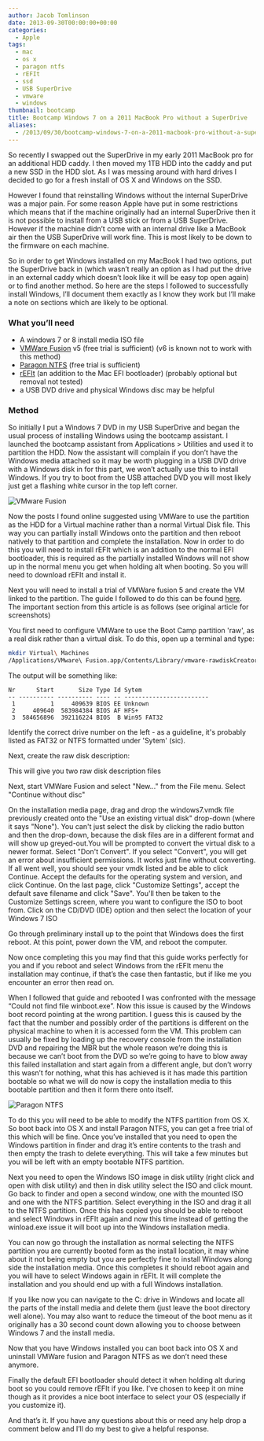 ```yaml
---
author: Jacob Tomlinson
date: 2013-09-30T00:00:00+00:00
categories:
  - Apple
tags:
  - mac
  - os x
  - paragon ntfs
  - rEFIt
  - ssd
  - USB SuperDrive
  - vmware
  - windows
thumbnail: bootcamp
title: Bootcamp Windows 7 on a 2011 MacBook Pro without a SuperDrive
aliases:
  - /2013/09/30/bootcamp-windows-7-on-a-2011-macbook-pro-without-a-superdrive/
---
```


So recently I swapped out the SuperDrive in my early 2011 MacBook pro for an additional HDD caddy. I then moved my 1TB HDD into the caddy and put a new SSD in the HDD slot. As I was messing around with hard drives I decided to go for a fresh install of OS X and Windows on the SSD.

However I found that reinstalling Windows without the internal SuperDrive was a major pain. For some reason Apple have put in some restrictions which means that if the machine originally had an internal SuperDrive then it is not possible to install from a USB stick or from a USB SuperDrive. However if the machine didn&#8217;t come with an internal drive like a MacBook air then the USB SuperDrive will work fine. This is most likely to be down to the firmware on each machine.

So in order to get Windows installed on my MacBook I had two options, put the SuperDrive back in (which wasn&#8217;t really an option as I had put the drive in an external caddy which doesn&#8217;t look like it will be easy top open again) or to find another method. So here are the steps I followed to successfully install Windows, I&#8217;ll document them exactly as I know they work but I&#8217;ll make a note on sections which are likely to be optional.

### What you&#8217;ll need

*   A windows 7 or 8 install media ISO file
*   <a title="VMWare Fusion" href="http://www.vmware.com/uk/products/fusion/" target="_blank">VMWare Fusion</a> v5 (free trial is sufficient) (v6 is known not to work with this method)
*   <a title="Paragon NTFS" href="http://www.paragon-software.com/home/ntfs-mac/" target="_blank">Paragon NTFS</a> (free trial is sufficient)
*   <a title="rEFIt" href="http://refit.sourceforge.net/" target="_blank">rEFIt</a> (an addition to the Mac EFI bootloader) (probably optional but removal not tested)
*   a USB DVD drive and physical Windows disc may be helpful

### Method

So initially I put a Windows 7 DVD in my USB SuperDrive and began the usual process of installing Windows using the bootcamp assistant. I launched the bootcamp assistant from Applications > Utilities and used it to partition the HDD. Now the assistant will complain if you don&#8217;t have the Windows media attached so it may be worth plugging in a USB DVD drive with a Windows disk in for this part, we won&#8217;t actually use this to install Windows. If you try to boot from the USB attached DVD you will most likely just get a flashing white cursor in the top left corner.

![VMware Fusion](http://i.imgur.com/Be3I5gL.png)

Now the posts I found online suggested using VMWare to use the partition as the HDD for a Virtual machine rather than a normal Virtual Disk file. This way you can partially install Windows onto the partition and then reboot natively to that partition and complete the installation. Now in order to do this you will need to install rEFIt which is an addition to the normal EFI bootloader, this is required as the partially installed Windows will not show up in the normal menu you get when holding alt when booting. So you will need to download rEFIt and install it.

Next you will need to install a trial of VMWare fusion 5 and create the VM linked to the partition. The guide I followed to do this can be found <a title="Installing Windows on a Macbook Pro without a Superdrive" href="http://www.andrewsavory.com/blog/2011/2156" target="_blank">here</a>. The important section from this article is as follows (see original article for screenshots)

You first need to configure VMWare to use the Boot Camp partition 'raw', as a real disk rather than a virtual disk. To do this, open up a terminal and type:

```bash
mkdir Virtual\ Machines
/Applications/VMware\ Fusion.app/Contents/Library/vmware-rawdiskCreator print /dev/disk0
```

The output will be something like:

```
Nr      Start       Size Type Id Sytem
-- ---------- ---------- ---- -- ------------------------
 1          1     409639 BIOS EE Unknown
 2     409640  583984384 BIOS AF HFS+
 3  584656896  392116224 BIOS  B Win95 FAT32
```

Identify the correct drive number on the left - as a guideline, it's probably listed as FAT32 or NTFS formatted under 'Sytem' (sic).

Next, create the raw disk description:

This will give you two raw disk description files

Next, start VMWare Fusion and select "New..." from the File menu. Select "Continue without disc"

On the installation media page, drag and drop the windows7.vmdk file previously created onto the "Use an existing virtual disk" drop-down (where it says "None"). You can't just select the disk by clicking the radio button and then the drop-down, because the disk files are in a different format and will show up greyed-out.You will be prompted to convert the virtual disk to a newer format. Select "Don't Convert". If you select "Convert", you will get an error about insufficient permissions. It works just fine without converting. If all went well, you should see your vmdk listed and be able to click Continue. Accept the defaults for the operating system and version, and click Continue. On the last page, click "Customize Settings", accept the default save filename and click "Save". You'll then be taken to the Customize Settings screen, where you want to configure the ISO to boot from. Click on the CD/DVD (IDE) option and then select the location of your Windows 7 ISO

Go through preliminary install up to the point that Windows does the first reboot. At this point, power down the VM, and reboot the computer.

Now once completing this you may find that this guide works perfectly for you and if you reboot and select Windows from the rEFIt menu the installation may continue, if that&#8217;s the case then fantastic, but if like me you encounter an error then read on.

When I followed that guide and rebooted I was confronted with the message &#8220;Could not find file winboot.exe&#8221;. Now this issue is caused by the Windows boot record pointing at the wrong partition. I guess this is caused by the fact that the number and possibly order of the partitions is different on the physical machine to when it is accessed form the VM. This problem can usually be fixed by loading up the recovery console from the installation DVD and repairing the MBR but the whole reason we&#8217;re doing this is because we can&#8217;t boot from the DVD so we&#8217;re going to have to blow away this failed installation and start again from a different angle, but don&#8217;t worry this wasn&#8217;t for nothing, what this has achieved is it has made this partition bootable so what we will do now is copy the installation media to this bootable partition and then it form there onto itself.

![Paragon NTFS](http://i.imgur.com/rQnMhnD.png)

To do this you will need to be able to modify the NTFS partition from OS X. So boot back into OS X and install Paragon NTFS, you can get a free trial of this which will be fine. Once you&#8217;ve installed that you need to open the Windows partition in finder and drag it&#8217;s entire contents to the trash and then empty the trash to delete everything. This will take a few minutes but you will be left with an empty bootable NTFS partition.

Next you need to open the Windows ISO image in disk utility (right click and open with disk utility) and then in disk utility select the ISO and click mount. Go back to finder and open a second window, one with the mounted ISO and one with the NTFS partition. Select everything in the ISO and drag it all to the NTFS partition. Once this has copied you should be able to reboot and select Windows in rEFIt again and now this time instead of getting the winload.exe issue it will boot up into the Windows installation media.

You can now go through the installation as normal selecting the NTFS partition you are currently booted form as the install location, it may whine about it not being empty but you are perfectly fine to install Windows along side the installation media. Once this completes it should reboot again and you will have to select Windows again in rEFIt. It will complete the installation and you should end up with a full Windows installation.

If you like now you can navigate to the C: drive in Windows and locate all the parts of the install media and delete them (just leave the boot directory well alone). You may also want to reduce the timeout of the boot menu as it originally has a 30 second count down allowing you to choose between Windows 7 and the install media.

Now that you have Windows installed you can boot back into OS X and uninstall VMWare fusion and Paragon NTFS as we don&#8217;t need these anymore.

Finally the default EFI bootloader should detect it when holding alt during boot so you could remove rEFIt if you like. I&#8217;ve chosen to keep it on mine though as it provides a nice boot interface to select your OS (especially if you customize it).

And that&#8217;s it. If you have any questions about this or need any help drop a comment below and I&#8217;ll do my best to give a helpful response.
